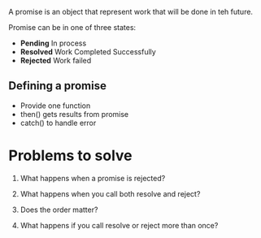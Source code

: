 A promise is an object that represent work that will be done in teh future. 

Promise can be in one of three states:
- **Pending** In process 
- **Resolved** Work Completed Successfully 
- **Rejected** Work failed 

## Defining a promise 
- Provide one function 
- then() gets results from promise 
- catch() to handle error 



# Problems to solve

1) What happens when a promise is rejected?

2) What happens when you call both resolve and reject? 

3) Does the order matter? 

4) What happens if you call resolve or reject more than once? 